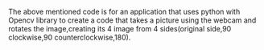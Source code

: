 The above mentioned code is for an application that uses python with Opencv library to create a code that takes a picture using the webcam and rotates the image,creating its 4 image from 4 sides(original side,90 clockwise,90 counterclockwise,180).

